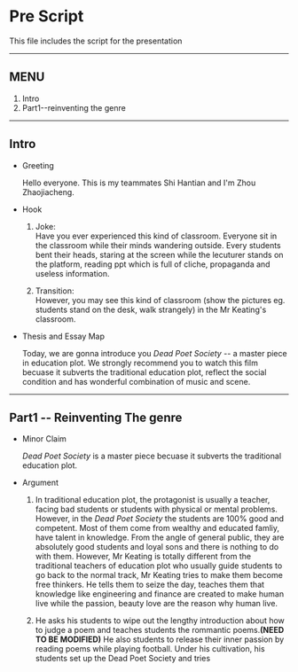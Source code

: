 # Pre Script

This file includes the script for the presentation

---

## MENU

1. Intro
2. Part1--reinventing the genre

---

## Intro

- Greeting

  Hello everyone. This is my teammates Shi Hantian and I'm Zhou Zhaojiacheng.

- Hook

  1. Joke:  
    Have you ever experienced this kind of classroom. Everyone sit in the classroom while their minds wandering outside. Every students bent their heads, staring at the screen while the lecuturer stands on the platform, reading ppt which is full of cliche, propaganda and useless information.

  2. Transition:  
    However, you may see this kind of classroom (show the pictures eg. students stand on the desk, walk strangely) in the Mr Keating's classroom.

- Thesis and Essay Map

  Today, we are gonna introduce you *Dead Poet Society* -- a master piece in education plot. We strongly recommend you to watch this film becuase it subverts the traditional education plot, reflect the social condition and has wonderful combination of music and scene.

---

## Part1 -- Reinventing The genre

- Minor Claim

  *Dead Poet Society* is a master piece becuase it subverts the traditional education plot.

- Argument

  1. In traditional education plot, the protagonist is usually a teacher, facing bad students or students with physical or mental problems. However, in the *Dead Poet Society* the students are 100% good and competent. Most of them come from wealthy and educated famliy, have talent in knowledge. From the angle of general public, they are absolutely good students and loyal sons and there is nothing to do with them. However, Mr Keating is totally different from the traditional teachers of education plot who usually guide students to go back to the normal track, Mr Keating tries to make them become free thinkers. He tells them to seize the day, teaches them that knowledge like engineering and finance are created to make human live while the passion, beauty love are the reason why human live.

  2. He asks his students to wipe out the lengthy introduction about how to judge a poem and teaches students the rommantic poems.**(NEED TO BE MODIFIED)** He also students to release their inner passion by reading poems while playing football. Under his cultivation, his students set up the Dead Poet Society and tries 
